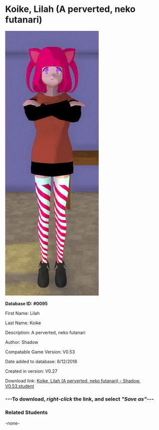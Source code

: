 # Koike, Lilah (A perverted, neko futanari)

<img src="../../Files/Images/Koike, Lilah (A perverted, neko futanari).png" title="Koike, Lilah (A perverted, neko futanari) - Shadow, V0.53">

**Database ID: #0095**

First Name: Lilah

Last Name: Koike

Description: A perverted, neko futanari

Author: Shadow

Compatable Game Version: V0.53

Date added to database: 8/12/2018

Created in version: V0.27

Download link: <a href="https://raw.githubusercontent.com/Arbiter1223/Daigaku-Gurashi-Custom-Students/master/Files/Student%20Files/Koike%2C%20Lilah%20(A%20perverted%2C%20neko%20futanari)%20-%20Shadow%2C%20V0.53.student">Koike, Lilah (A perverted, neko futanari) - Shadow, V0.53.student</a>

### ---**To download, _right-click_ the link, and select _"Save as"_**---

### Related Students

-none-
